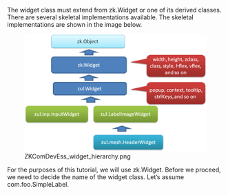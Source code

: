 The widget class must extend from
<javadoc directory="jsdoc">zk.Widget</javadoc> or one of its derived
classes. There are several skeletal implementations available. The
skeletal implementations are shown in the image below.

<figure>
<img src="images/ZKComDevEss_widget_hierarchy.png"
title="ZKComDevEss_widget_hierarchy.png" />
<figcaption>ZKComDevEss_widget_hierarchy.png</figcaption>
</figure>

For the purposes of this tutorial, we will use
<javadoc directory="jsdoc">zk.Widget</javadoc>. Before we proceed, we
need to decide the name of the widget class. Let’s assume
<mp>com.foo.SimpleLabel</mp>.
